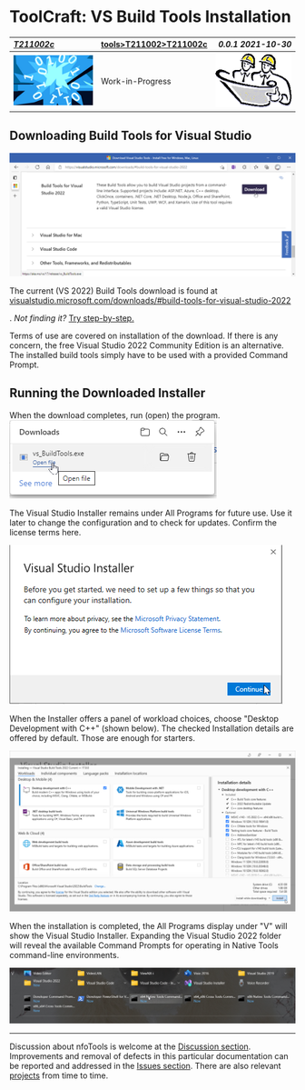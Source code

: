 <!-- index.md 0.0.2                 UTF-8                          2021-11-12
     ----1----|----2----|----3----|----4----|----5----|----6----|----7----|--*

                      VS BUILD TOOLS INSTALLATION
     -->

# ToolCraft: VS Build Tools Installation

| ***[T211002c](index.html)*** | [tools](../../)[>T211002](../)[>T211002c](.) | ***0.0.1 2021-10-30*** |
| :--                |       ---          | --: |
| ![nfotools](../../../images/nfoWorks-2014-06-02-1702-LogoSmall.png) | Work-in-Progress | ![Hard Hat Area](../../../images/hardhat-logo.gif) |

## Downloading Build Tools for Visual Studio

![Download Build Tools for Visual Studio 2022](VSBuildTools-2021-11-11-1816-PermalinkDownload.png)

The current (VS 2022) Build Tools download is found at
[visualstudio.microsoft.com/downloads/#build-tools-for-visual-studio-2022](https://visualstudio.microsoft.com/downloads/#build-tools-for-visual-studio-2022)

  . *Not finding it?*  [Try step-by-step.](T211002c1)

Terms of use are covered on installation of the download.  If there is any
concern, the free Visual Studio 2022 Community Edition is an alternative.
The installed build tools simply have to be used with a provided Command
Prompt.

## Running the Downloaded Installer

When the download completes, run (open) the program.
![Ready to run (Microsoft Edge)](VSBuildTools-2021-11-08-0820-Install.png)

The Visual Studio Installer remains under All Programs for future use.
Use it later to change the configuration and to check for updates.  Confirm
the license terms here.

![Visual Studio Installer](VSBuildTools-2021-11-08-0822-Install.png)

When the Installer offers a panel of workload choices, choose "Desktop
Development with C++" (shown below).  The checked Installation details are
offered by default.  Those are enough for starters.

![Basic Workload Installer Selection](VSBuildTools-2021-11-08-0826-Installer.png)

When the installation is completed, the All Programs display under "V" will
show the Visual Studio Installer.  Expanding the Visual Studio 2022 folder
will reveal the available Command Prompts for operating in Native Tools
command-line environments.

![Windows 10 All Programs "V"](VSBuildTools-2021-11-08-0900-NewCommandPrompts.png)

----

Discussion about nfoTools is welcome at the
[Discussion section](https://github.com/orcmid/nfoTools/discussions).
Improvements and removal of defects in this particular documentation can be
reported and addressed in the
[Issues section](https://github.com/orcmid/nfoTools/issues).  There are also
relevant [projects](https://github.com/orcmid/nfoTools/projects) from time to
time.

<!-- ----1----|----2----|----3----|----4----|----5----|----6----|----7----|--*

     0.0.2 2021-11-12T04:27Z Cycling through progressive edit confirmations
     0.0.1 2021-10-30T15:54Z Repair dates
     0.0.0 2021-10-27T21:52Z Clone from tools/T211001c/index.md for
           boilerplate

            *** end of docs/tools/T211002/T211002c/index.md ***
     -->
